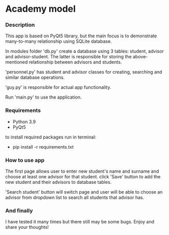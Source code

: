 # Academy model

### Description
This app is based on PyQt5 library, but the main focus is to demonstrate many-to-many relationship using SQLite database.

In modules folder 'db.py' create a database using 3 tables: student, advisor and advisor-student. The latter is responsible for storing the
above-mentioned relationship between advisors and students.

'personnel.py' has student and advisor classes for creating, searching and similar database operations.

'guy.py' is responsible for actual app functionality.

Run 'main.py' to use the application.

### Requirements
- Python 3.9
- PyQt5

to install required packages run in terminal:
- pip install -r requirements.txt

### How to use app
The first page allows user to enter new student's name and surname and choose at least one advisor for that student.
click 'Save' button to add the new student and their advisors to database tables.

'Search student' button will switch page and user will be able to choose an advisor from dropdown list to search all students that advisor has.


### And finally
I have tested it many times but there still may be some bugs.
Enjoy and share your thoughts!

